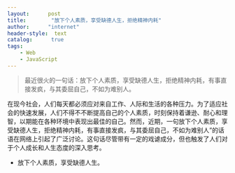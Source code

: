 ```yaml
---
layout:      post
title:        "放下个人素质，享受缺德人生，拒绝精神内耗"
author:      "internet"
header-style:  text
catalog:      true
tags:
    - Web
    - JavaScript
---
```


> 最近很火的一句话：放下个人素质，享受缺德人生，拒绝精神内耗，有事直接发疯，与其委屈自己，不如为难别人。

在现今社会，人们每天都必须应对来自工作、人际和生活的各种压力。为了适应社会的快速发展，人们不得不不断提高自己的个人素质，时刻保持着谦逊、耐心和理智，以期能在各种环境中表现出最佳的自己。然而，近期，一句放下个人素质，享受缺德人生，拒绝精神内耗，有事直接发疯，与其委屈自己，不如为难别人”的话语在网络上引起了广泛讨论。这句话尽管带有一定的戏谑成分，但也触发了人们对于个人成长和人生态度的深入思考。

- 放下个人素质，享受缺德人生。
